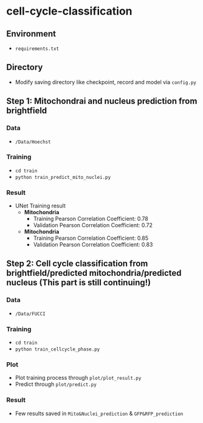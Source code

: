 # cell-cycle-classification

## Environment 
 * `requirements.txt`

## Directory
* Modify saving directory like checkpoint, record and model via `config.py`

## Step 1: Mitochondrai and nucleus prediction from brightfield
 ### Data
  * `/Data/Hoechst`
 ### Training
 * `cd train`
 * `python train_predict_mito_nuclei.py`

 ### Result    
 * UNet Training result     
    - **Mitochondria**  
        - Training Pearson Correlation Coefficient: 0.78
        - Validation Pearson Correlation Coefficient: 0.72  
    - **Mitochondria**  
        - Training Pearson Correlation Coefficient: 0.85
        - Validation Pearson Correlation Coefficient: 0.83    

## Step 2: Cell cycle classification from brightfield/predicted mitochondria/predicted nucleus (This part is still continuing!)
 ### Data
  * `/Data/FUCCI`
 ### Training
 * `cd train`
 * `python train_cellcycle_phase.py`


### Plot
 * Plot training process through `plot/plot_result.py`
 * Predict through `plot/predict.py`

### Result
 * Few results saved in `Mito&Nuclei_prediction` & `GFP&RFP_prediction`
